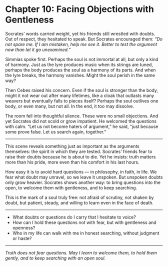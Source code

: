 # Chapter 10: Facing Objections with Gentleness

Socrates’ words carried weight, yet his friends still wrestled with doubts. Out of respect, they hesitated to speak. But Socrates encouraged them: *“Do not spare me. If I am mistaken, help me see it. Better to test the argument now than let it go unexamined.”*

Simmias spoke first. Perhaps the soul is not immortal at all, but only a kind of harmony. Just as the lyre produces music when its strings are tuned, perhaps the body produces the soul as a harmony of its parts. And when the lyre breaks, the harmony vanishes. Might the soul perish in the same way?

Then Cebes raised his concern. Even if the soul is stronger than the body, might it not wear out after many lifetimes, like a cloak that outlasts many weavers but eventually falls to pieces itself? Perhaps the soul outlives one body, or even many, but not all. In the end, it too may dissolve.

The room fell into thoughtful silence. These were no small objections. And yet Socrates did not scold or grow impatient. He welcomed the questions with calm. “Let us not become haters of argument,” he said, “just because some prove false. Let us search again, together.”

---

This scene reveals something just as important as the arguments themselves: the spirit in which they are tested. Socrates’ friends fear to raise their doubts because he is about to die. Yet he insists: truth matters more than his pride, more even than his comfort in his last hours.

How easy it is to avoid hard questions — in philosophy, in faith, in life. We fear what doubt may unravel, so we leave it unspoken. But unspoken doubts only grow heavier. Socrates shows another way: to bring questions into the open, to welcome them with gentleness, and to keep searching.

This is the mark of a soul truly free: not afraid of scrutiny, not shaken by doubt, but patient, steady, and willing to learn even in the face of death.

---

* What doubts or questions do I carry that I hesitate to voice?
* How can I hold these questions not with fear, but with gentleness and openness?
* Who in my life can walk with me in honest searching, without judgment or haste?

---

*Truth does not fear questions. May I learn to welcome them, to hold them gently, and to keep searching with an open soul.*
